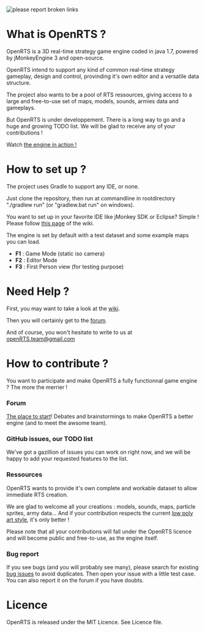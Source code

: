 ![please report broken links](http://s12.postimg.org/uvml3cmvx/code118.png)

# What is OpenRTS ?
OpenRTS is a 3D real-time strategy game engine coded in java 1.7, powered by jMonkeyEngine 3 and open-source.

OpenRTS intend to support any kind of common real-time strategy gameplay, design and control, provinding it's own editor and a versatile data structure.

The project also wants to be a pool of RTS ressources, giving access to a large and free-to-use set of maps, models, sounds, armies data and gameplays.

But OpenRTS is under developpement. There is a long way to go and a huge and growing TODO list. We will be glad to receive any of your contributions !

Watch <a href="https://www.youtube.com/watch?v=XjYJWFQFIVE" target="_blank">the engine in action !</a>

# How to set up ?
The project uses Gradle to support any IDE, or none.

Just clone the repository, then run at commandline in rootdirectory "./gradlew run" (or "gradlew.bat run" on windows).

You want to set up in your favorite IDE like jMonkey SDK or Eclipse? Simple ! Please follow <a href="https://github.com/methusalah/OpenRTS/wiki/Set-up-the-project-with-your-favorite-IDE-(Eclipse,-Netbeans,-etc.)" target="_blank">this page</a> of the wiki.

The engine is set by default with a test dataset and some example maps you can load.

- **F1** : Game Mode (static iso camera)
- **F2** : Editor Mode
- **F3** : First Person view (for testing purpose)

# Need Help ?
First, you may want to take a look at the <a href="https://github.com/methusalah/OpenRTS/wiki" target="_blank">wiki</a>.

Then you will certainly get to the <a href="http://hub.jmonkeyengine.org/c/user-code-projects/openrts" target="_blank">forum</a>.

And of course, you won't hesitate to write to us at openRTS.team@gmail.com

# How to contribute ?
You want to participate and make OpenRTS a fully functionnal game engine ? The more the merrier !

### Forum
<a href="http://hub.jmonkeyengine.org/c/user-code-projects/openrts" target="_blank">The place to start</a>! Debates and brainstormings to make OpenRTS a better engine (and to meet the awsome team).

### GitHub issues, our TODO list
We've got a gazillion of issues you can work on right now, and we will be happy to add your requested features to the list. 

### Ressources
OpenRTS wants to provide it's own complete and workable dataset to allow immediate RTS creation.

We are glad to welcome all your creations : models, sounds, maps, particle sprites, army data... And if your contribution respects the current <a href="https://fr.pinterest.com/search/pins/?q=low%20poly" target="_blank">low poly art style</a>, it's only better !

Please note that all your contributions will fall under the OpenRTS licence and will become public and free-to-use, as the engine itself.

### Bug report
If you see bugs (and you will probably see many), please search for existing <a href="https://github.com/methusalah/OpenRTS/issues?q=is%3Aopen+is%3Aissue+label%3Abug" target="_blank">bug issues</a> to avoid duplicates. Then open your issue with a little test case. You can also report it on the forum if you have doubts.

# Licence
OpenRTS is released under the MIT Licence. See Licence file.
